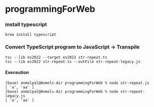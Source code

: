 # programmingForWeb
### install typescript
```
brew install typescript
```
### Convert TypeScript program to JavaScript -> Transpile
```
tsc --lib es2022 --target es2022 str-repeat.ts
tsc --lib es2022 str-repeat.ts --outFile str-repeat-legacy.js
```
#### Execeution 
```
(base) anmolpal@Anmols-Air programmingForWeb % node str-repeat.js 
[ 'a', 'aa' ]
(base) anmolpal@Anmols-Air programmingForWeb % node str-repeat-legacy.js 
[ 'a', 'aa' ]
```
